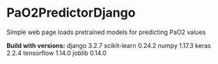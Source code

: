# PaO2PredictorDjango
Simple web page loads pretrained models for predicting PaO2 values

**Build with versions:**
django         3.2.7
scikit-learn	 0.24.2
numpy	         1.17.3	
keras          2.2.4
tensorflow     1.14.0
joblib         0.14.0
